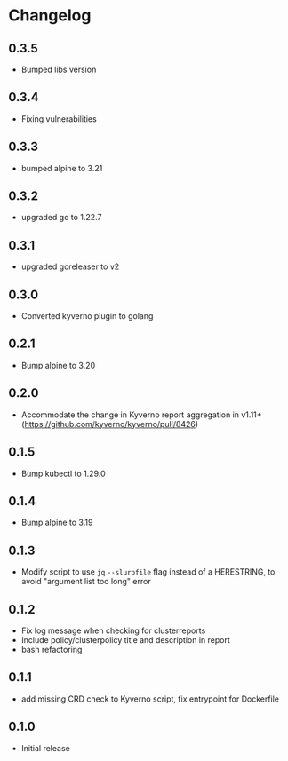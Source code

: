 # Changelog

## 0.3.5
* Bumped libs version

## 0.3.4
* Fixing vulnerabilities

## 0.3.3
* bumped alpine to 3.21

## 0.3.2
* upgraded go to 1.22.7

## 0.3.1
* upgraded goreleaser to v2

## 0.3.0
* Converted kyverno plugin to golang

## 0.2.1
* Bump alpine to 3.20

## 0.2.0
* Accommodate the change in Kyverno report aggregation in v1.11+ (https://github.com/kyverno/kyverno/pull/8426)

## 0.1.5
* Bump kubectl to 1.29.0

## 0.1.4
* Bump alpine to 3.19

## 0.1.3
* Modify script to use `jq` `--slurpfile` flag instead of a HERESTRING, to avoid "argument list too long" error
## 0.1.2
* Fix log message when checking for clusterreports
* Include policy/clusterpolicy title and description in report
* bash refactoring

## 0.1.1
* add missing CRD check to Kyverno script, fix entrypoint for Dockerfile

## 0.1.0
* Initial release
